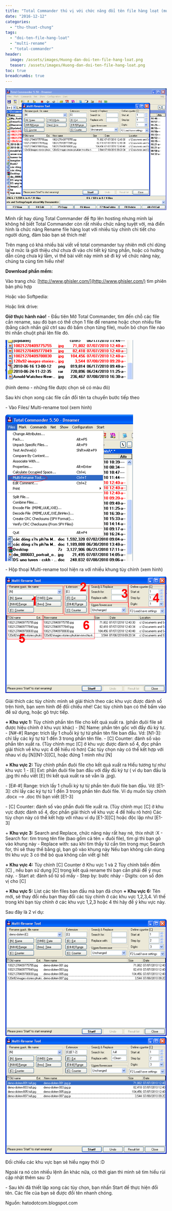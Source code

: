 ```yaml
---
title: "Total Commander thú vị với chức năng đổi tên file hàng loạt (multi rename tool)"
date: "2016-12-12"
categories: 
  - "thu-thuat-chung"
tags: 
  - "doi-ten-file-hang-loat"
  - "multi-rename"
  - "total-commander"
header:
  image: /assets/images/Huong-dan-doi-ten-file-hang-loat.png
  teaser: /assets/images/Huong-dan-doi-ten-file-hang-loat.png
toc: true
breadcrumbs: true
---
```


![%image_alt%](/assets/images/toltal-rename-mh.png)

Mình rất hay dùng Total Commander để ftp lên hosting nhưng mình lại không hề biết Total Commander còn rất nhiều chức năng tuyệt vời, mà điển hình là chức năng Rename file hàng loạt với nhiều tùy chỉnh chi tiết cho người dùng, đảm bảo bạn sẽ thích mê!

Trên mạng có khá nhiều bài viết về total commander tuy nhiên mới chỉ dừng lại ở mức là giới thiệu chứ chưa đi vào chi tiết kỹ từng phần, hoặc có hướng dẫn cũng chưa kỹ lắm, vì thế bài viết này mình sẽ đi kỹ về chức năng này, chúng ta cùng tìm hiểu nhé!

**Download phần mềm:**

Vào trang chủ: [http://www.ghisler.com/](http://www.ghisler.com/) tìm phiên bản phù hợp

Hoặc vào Softpedia: [](http://www.softpedia.com/get/PORTABLE-SOFTWARE/System/File-management/Windows-Portable-Applications-Portable-Total-Commander-Utility.shtml#download)

Hoặc link drive: [](https://drive.google.com/open?id=1XxlLw4OfslPSssDvcTcm7BMR4hgfOh8A)

**Giờ thực hành nào!** - Đầu tiên Mở Total Commander, tìm đến chỗ các file cần rename, sau đó bạn có thể chọn 1 file để rename hoặc chọn nhiều file (bằng cách nhấn giữ ctrl sau đó bấm chọn từng file), muốn bỏ chọn file nào thì nhấn chuột phải lên file đó.

![Đổi tên file hàng loạt](/assets/images/toltal-rename-1.png)

(hình demo - những file được chọn sẽ có màu đỏ)

Sau khi chọn xong các file cần đổi tên ta chuyển bước tiếp theo

\- Vào Files/ Multi-rename tool (xem hình)

![%image_alt%](/assets/images/toltal-rename-2.png)

\- Hộp thoại Multi-rename tool hiện ra với nhiều khung tùy chỉnh (xem hình)

![Hướng dẫn đổi tên file hàng loạt](/assets/images/toltal-rename-3.png)

Giải thích các tùy chỉnh: mình sẽ giải thích theo các khu vực được đánh số trên hình, bạn xem hình để đối chiếu nhé! Các tùy chỉnh bạn có thể bấm vào để sử dụng, hoặc gõ trực tiếp.

**\+ Khu vực 1:** Tùy chỉnh phần tên file cho kết quả xuất ra. (phần đuôi file sẽ được hiệu chỉnh ở khu vực khác) - \[N\] Name: phần tên gốc với đầy đủ ký tự. - \[N#-#\] Range: trích lấy 1 chuỗi ký tự từ phần tên file ban đầu. Vd: \[N1-3\]: chỉ lấy các ký tự từ 1 đến 3 trong phần tên file. - \[C\] Counter: đánh số vào phần tên xuất ra. (Tùy chỉnh mục \[C\] ở khu vực được đánh số 4, đọc phần giải thích về khu vực 4 để hiểu rõ hơn) Các tùy chọn này có thể kết hợp với nhau ví dụ \[N\]\[N1-3\]\[C\], hoặc đứng 1 mình như \[N\]

**\+ Khu vực 2:** Tùy chỉnh phần đuôi file cho kết quả xuất ra Hiểu tương tự như khu vực 1 - \[E\] Ext: phần đuôi file ban đầu với đầy đủ ký tự ( ví dụ ban đầu là .jpg thì nếu viết \[E\] thì kết quả xuất ra sẽ vẫn là .jpg).

\- \[E#-#\] Range: trích lấy 1 chuỗi ký tự từ phần tên đuôi file ban đầu. Vd: \[E1-3\]: chỉ lấy các ký tự từ 1 đến 3 trong phần tên đuôi file. Ví dụ muốn tùy chỉnh .docx --> .doc thì bạn viết \[E1-3\]

\- \[C\] Counter: đánh số vào phần đuôi file xuất ra. (Tùy chỉnh mục \[C\] ở khu vực được đánh số 4, đọc phần giải thích về khu vực 4 để hiểu rõ hơn) Các tùy chọn này có thể kết hợp với nhau ví dụ \[E1-3\]\[C\] hoặc độc lập như \[E1-3\]

+ **Khu vực 3:** Search and Replace, chức năng này rất hay nè, thix nhứt :X - Search for: tìm trong tên file (bao gồm cả tên + đuôi file), tìm gì thì bạn gõ vào khung này - Replace with: sau khi tìm thấy từ cần tìm trong mục Search for, thì sẽ thay thế bằng gì, bạn gõ vào khung này Nếu bạn không cần dùng thì khu vực 3 có thể bỏ qua không cần viết gì hết

**\+ Khu vực 4:** Tùy chỉnh \[C\] Counter ở Khu vực 1 và 2 Tùy chỉnh biến đếm \[C\] , nếu bạn sử dụng \[C\] trong kết quả rename thì bạn cần phải để ý mục này. - Start at: đánh số từ số mấy - Step by: bước nhảy - Digits: con số đơn vị cho \[C\]

**\+ Khu vực 5:** List các tên files ban đầu mà bạn đã chọn **\+ Khu vực 6:** Tên mới, sẽ thay đổi nếu bạn thay đổi các tùy chỉnh ở các khu vực 1,2,3,4. Vì thế trong khi bạn tùy chỉnh ở các khu vực 1,2,3 hoặc 4 thì hãy để ý khu vực này.

Sau đây là 2 ví dụ:

![Hướng dẫn đổi tên file hàng loạt](/assets/images/toltal-rename--demo1.png) ![Hướng dẫn đổi tên file hàng loạt](/assets/images/toltal-rename--demo2.png)

Đối chiếu các khu vực bạn sẽ hiểu ngay thôi :D

Ngoài ra nó còn nhiều lệnh ẩn khác nữa, có thời gian thì mình sẽ tìm hiểu rùi cập nhật thêm sau :D

\- Sau khi đã thiết lập xong các tùy chọn, bạn nhấn Start để thực hiện đổi tên. Các file của bạn sẽ được đổi tên nhanh chóng.

Nguồn: hatodotcom.blogspot.com
